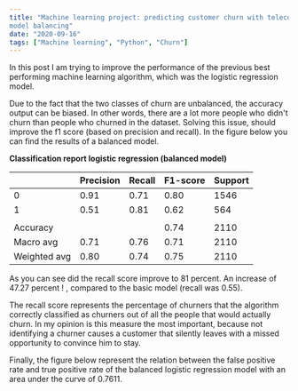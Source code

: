 ```yaml
---
title: "Machine learning project: predicting customer churn with telecom data -
model balancing"
date: "2020-09-16"
tags: ["Machine learning", "Python", "Churn"]
---
```


In this post I am trying to improve the performance of the previous best performing
machine learning algorithm, which was the logistic regression model.

Due to the fact that the two classes of churn are unbalanced, the accuracy output
can be biased. In other words, there are a lot more people who didn't churn than
people who churned in the dataset. Solving this issue, should improve the
f1 score (based on precision and recall).
In the figure below you can find the results of a balanced model.

**Classification report logistic regression (balanced model)**

|              | Precision | Recall | F1-score | Support |
|--------------|-----------|--------|----------|---------|
| 0            | 0.91      | 0.71   | 0.80     | 1546    |
| 1            | 0.51      | 0.81   | 0.62     | 564     |
|              |           |        |          |         |
| Accuracy     |           |        | 0.74     | 2110    |
| Macro avg    | 0.71      | 0.76   | 0.71     | 2110    |
| Weighted avg | 0.80      | 0.74   | 0.75     | 2110    |

As you can see did the recall score improve to 81 percent. An increase of 47.27
percent ! , compared to the basic model (recall was 0.55).

The recall score represents the percentage of churners that the algorithm
correctly classified as churners out of all the people that would actually churn.
In my opinion is this measure the most important, because not identifying a churner
causes a customer that silently leaves with a missed opportunity to convince him
to stay. 

Finally, the figure below represent the relation between the false positive rate
and true positive rate of the balanced logistic regression model with an
area under the curve of 0.7611.

<img src="{{ site.url {{ site.baseurl }}/images/auc_plot.png" alt = "">
